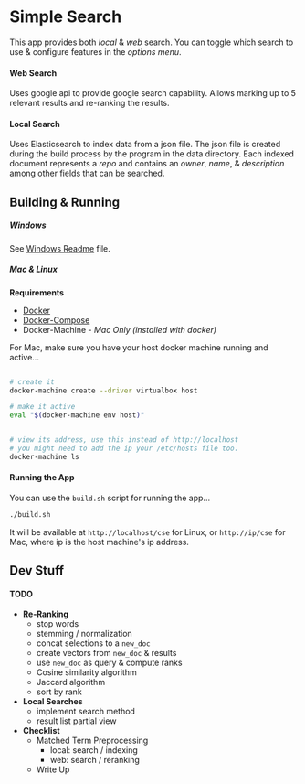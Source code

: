 
# Simple Search

This app provides both _local_ & _web_ search. You can toggle
which search to use & configure features in the _options
menu_.

#### Web Search

Uses google api to provide google search capability.  Allows
marking up to 5 relevant results and re-ranking the results.

#### Local Search

Uses Elasticsearch to index data from a json file. 
The json file is created during the build process
by the program in the data directory. Each indexed
document represents a _repo_ and contains an _owner_,
_name_, & _description_ among other fields that can be
searched.


## Building & Running

##### Windows

See [Windows Readme][bbwin] file.

##### Mac & Linux

  **Requirements**

  * [Docker][docker]
  * [Docker-Compose][dockerc]
  * Docker-Machine - _Mac Only (installed with docker)_



For Mac, make sure you have your host docker
machine running and active...

```bash

# create it
docker-machine create --driver virtualbox host

# make it active
eval "$(docker-machine env host)"


# view its address, use this instead of http://localhost
# you might need to add the ip your /etc/hosts file too.
docker-machine ls

```

#### Running the App

You can use the `build.sh` script for running
the app...

```bash
./build.sh
```

It will be available at `http://localhost/cse` for Linux, or
`http://ip/cse` for Mac, where ip is the host machine's ip address.


## Dev Stuff

#### TODO

 * **Re-Ranking**
   * stop words
   * stemming / normalization
   * concat selections to a `new_doc`
   * create vectors from `new_doc` & results
   * use `new_doc` as query & compute ranks
   * Cosine similarity algorithm
   * Jaccard algorithm
   * sort by rank
 * **Local Searches**
   * implement search method
   * result list partial view
 * **Checklist**
   * Matched Term Preprocessing
     * local: search / indexing
     * web: search / reranking
   * Write Up

[bbwin]: src/master/WINDOWS.md
[ghwin]: WINDOWS.md
[docker]: https://docs.docker.com/engine/installation/
[dockerc]: https://docs.docker.com/compose/install/
